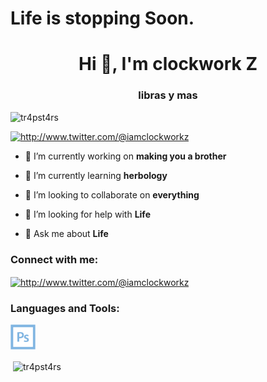 # Life is stopping Soon.




<h1 align="center">Hi 👋, I'm clockwork Z</h1>
<h3 align="center">libras y mas</h3>

<p align="left"> <img src="https://komarev.com/ghpvc/?username=tr4pst4rs&label=Profile%20views&color=0e75b6&style=flat" alt="tr4pst4rs" /> </p>

<p align="left"> <a href="https://twitter.com/http://www.twitter.com/@iamclockworkz" target="blank"><img src="https://img.shields.io/twitter/follow/http://www.twitter.com/@iamclockworkz?logo=twitter&style=for-the-badge" alt="http://www.twitter.com/@iamclockworkz" /></a> </p>

- 🔭 I’m currently working on **making you a brother**

- 🌱 I’m currently learning **herbology**

- 👯 I’m looking to collaborate on **everything**

- 🤝 I’m looking for help with **Life**

- 💬 Ask me about **Life**

<h3 align="left">Connect with me:</h3>
<p align="left">
<a href="https://twitter.com/http://www.twitter.com/@iamclockworkz" target="blank"><img align="center" src="https://raw.githubusercontent.com/rahuldkjain/github-profile-readme-generator/master/src/images/icons/Social/twitter.svg" alt="http://www.twitter.com/@iamclockworkz" height="30" width="40" /></a>
</p>

<h3 align="left">Languages and Tools:</h3>
<p align="left"> <a href="https://www.photoshop.com/en" target="_blank" rel="noreferrer"> <img src="https://raw.githubusercontent.com/devicons/devicon/master/icons/photoshop/photoshop-line.svg" alt="photoshop" width="40" height="40"/> </a> </p>

<p>&nbsp;<img align="center" src="https://github-readme-stats.vercel.app/api?username=tr4pst4rs&show_icons=true&locale=en" alt="tr4pst4rs" /></p>

